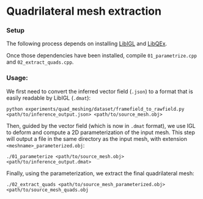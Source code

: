 # Quadrilateral mesh extraction

### Setup
The following process depends on installing [LibIGL](https://github.com/libigl/libigl) and [LibQEx](https://github.com/hcebke/libQEx).

Once those dependencies have been installed, compile `01_parametrize.cpp` and `02_extract_quads.cpp`.

### Usage:
We first need to convert the inferred vector field (`.json`) to a format that is easily readable by LibIGL (`.dmat`):
```
python experiments/quad_meshing/dataset/framefield_to_rawfield.py <path/to/inference_output.json> <path/to/source_mesh.obj>
```

Then, guided by the vector field (which is now in `.dmat` format), we use IGL to deform and compute a 2D parameterization of the input mesh.  This step will output a file in the same directory as the input mesh, with extension `<meshname>_parameterized.obj`:
```
./01_parameterize <path/to/source_mesh.obj> <path/to/inference_output.dmat>
```

Finally, using the parameterization, we extract the final quadrilateral mesh:
```
./02_extract_quads <path/to/source_mesh_parameterized.obj> <path/to/source_mesh_quads.obj
```